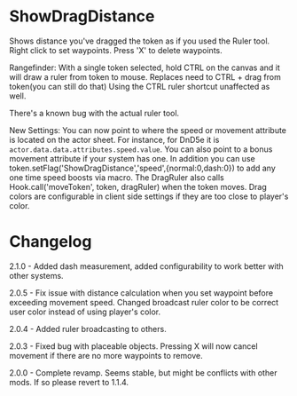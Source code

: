 # ShowDragDistance
Shows distance you've dragged the token as if you used the Ruler tool. Right click to set waypoints. Press 'X' to delete waypoints. 

Rangefinder: With a single token selected, hold CTRL on the canvas and it will draw a ruler from token to mouse. Replaces need to CTRL + drag from token(you can still do that) Using the CTRL ruler shortcut unaffected as well.

There's a known bug with the actual ruler tool.

New Settings:
You can now point to where the speed or movement attribute is located on the actor sheet. For instance, for DnD5e it is `actor.data.data.attributes.speed.value`. You can also point to a bonus movement attribute if your system has one. In addition you can use token.setFlag('ShowDragDistance','speed',{normal:0,dash:0}) to add any one time speed boosts via macro. The DragRuler also calls Hook.call('moveToken', token, dragRuler) when the token moves. Drag colors are configurable in client side settings if they are too close to player's color.

# Changelog
2.1.0 - Added dash measurement, added configurability to work better with other systems. 

2.0.5 - Fix issue with distance calculation when you set waypoint before exceeding movement speed. Changed broadcast ruler color to be correct user color instead of using player's color.

2.0.4 - Added ruler broadcasting to others.

2.0.3 - Fixed bug with placeable objects. Pressing X will now cancel movement if there are no more waypoints to remove.

2.0.0 - Complete revamp. Seems stable, but might be conflicts with other mods. If so please revert to 1.1.4.
